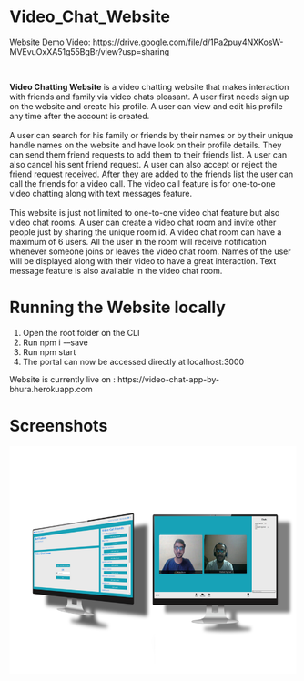 # Video_Chat_Website
<p>Website Demo Video: https://drive.google.com/file/d/1Pa2puy4NXKosW-MVEvuOxXA51g55BgBr/view?usp=sharing</p><br>
<p>
<b>Video Chatting Website</b> is a video chatting website that makes interaction with friends and family via video chats pleasant. A user first needs sign up on the website and create his profile. A user can view and edit his profile any time after the account is created.<br><br>
A user can search for his family or friends by their names or by their unique handle names on the website and have look on their profile details. They can send them friend requests to add them to their friends list. A user can also cancel his sent friend request. A user can also accept or reject the friend request received. After they are added to the friends list the user can call the friends for a video call. The video call feature is for one-to-one video chatting along with text messages feature.<br><br>
This website is just not limited to one-to-one video chat feature but also video chat rooms. A user can create a video chat room and invite other people just by sharing the unique room id. A video chat room can have a maximum of 6 users. All the user in the room will receive notification whenever someone joins or leaves the video chat room. Names of the user will be displayed along with their video to have a great interaction. Text message feature is also available in the video chat room.<br>
</p>

# Running the Website locally
<ol>
<li>Open the root folder on the CLI</li>
<li>Run npm i -–save</li>
<li>Run npm start</li>
<li>The portal can now be accessed directly at localhost:3000</li>
</ol>
Website is currently live on : https://video-chat-app-by-bhura.herokuapp.com

# Screenshots
<p align="center">
  <img height="400px" src="./public/index.png">
</p>
